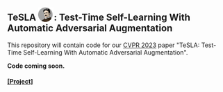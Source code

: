 ## TeSLA <img src="tesla.gif" width="36" height="36" style="vertical-align: bottom"/>: Test-Time Self-Learning With Automatic Adversarial Augmentation

This repository will contain code for our [CVPR 2023](https://cvpr2023.thecvf.com/) paper "TeSLA: Test-Time Self-Learning With Automatic Adversarial Augmentation".

__Code coming soon.__
#### [[Project]](https://behzadbozorgtabar.com/TeSLA.html)
